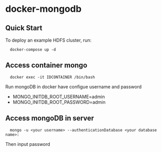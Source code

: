 # docker-mongodb

## Quick Start

To deploy an example HDFS cluster, run:
```
  docker-compose up -d
```

## Access container mongo
```
  docker exec -it IDCONTAINER /bin/bash
```

Run mongoDB in docker have configue username and password
  - MONGO_INITDB_ROOT_USERNAME=admin
  - MONGO_INITDB_ROOT_PASSWORD=admin

## Access mongoDB in server
```
  mongo -u <your username> --authenticationDatabase <your database name>:
```
Then input password
